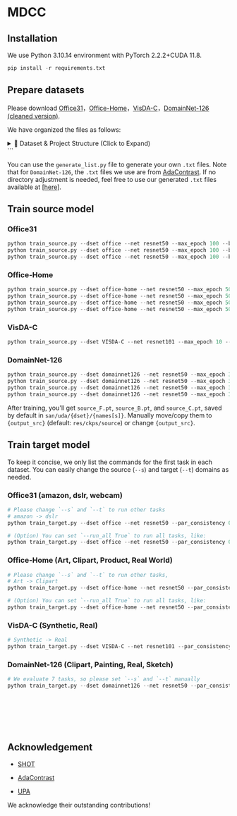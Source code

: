 # MDCC

## Installation

 We use Python 3.10.14 environment with PyTorch 2.2.2+CUDA 11.8.

```python
pip install -r requirements.txt
```

## Prepare datasets

Please download [Office31](https://drive.google.com/file/d/0B4IapRTv9pJ1WGZVd1VDMmhwdlE/view?resourcekey=0-gNMHVtZfRAyO_t2_WrOunA)，[Office-Home](https://github.com/jindongwang/transferlearning/tree/master/data#office-home)，[VisDA-C](https://github.com/VisionLearningGroup/taskcv-2017-public/tree/master/classification)，[DomainNet-126 (cleaned version)](https://ai.bu.edu/M3SDA/).

We have organized the files as follows:

<details>
<summary>📂 Dataset & Project Structure (Click to Expand)​</summary>


```text
<root>/
├── DATASETS/
│   ├── office/                 
│   │   ├── amazon/
│   │   │   ├── back_pack/
│   │   │   │   ├── frame_0001.jpg
│   │   │   │   ├── frame_0002.jpg
│   │   │   │   └── ...
│   │   │   └── ...
│   │   ├── dslr/
│   │   ├── webcam/
│   │   ├── amazon_list.txt
│   │   ├── dslr_list.txt
│   │   └── webcam_list.txt
│   │
│   ├── office-home/
│   │   ├── Art/
│   │   ├── Clipart/
│   │   ├── Product/
│   │   ├── RealWorld/
│   │   ├── Art_list.txt
│   │   ├── Clipart_list.txt
│   │   ├── Product_list.txt
│   │   └── RealWorld_list.txt
│   │
│   ├── VISDA-C/
│   │   ├── train/
│   │   ├── validation/
│   │   ├── train_list.txt
│   │   └── validation_list.txt
│   │
│   └── domainnet126/
│       ├── clipart/
│       ├── painting/
│       ├── real/
│       ├── sketch/
│       ├── clipart_list.txt
│       ├── painting_list.txt
│       ├── real_list.txt
│       └── sketch_list.txt
│
└── MDCC/
    └── ...
```

</details> ```

You can use the `generate_list.py` file to generate your own `.txt` files. Note that for `DomainNet-126`, the `.txt` files we use are from [AdaContrast](https://github.com/DianCh/AdaContrast/tree/master/datasets/domainnet-126). If no directory adjustment is needed, feel free to use our generated `.txt` files available at [[here](https://drive.google.com/drive/folders/1-RUqQqfLEcO8d8YaIJY0pL6A8QhMMGSQ?usp=drive_link)].

## Train source model

### Office31

```python
python train_source.py --dset office --net resnet50 --max_epoch 100 --batch_size 64 --lr 1e-2 --s 0
python train_source.py --dset office --net resnet50 --max_epoch 100 --batch_size 64 --lr 1e-2 --s 1
python train_source.py --dset office --net resnet50 --max_epoch 100 --batch_size 64 --lr 1e-2 --s 2
```

### Office-Home

```python
python train_source.py --dset office-home --net resnet50 --max_epoch 50 --batch_size 64 --lr 1e-2 --s 0
python train_source.py --dset office-home --net resnet50 --max_epoch 50 --batch_size 64 --lr 1e-2 --s 1
python train_source.py --dset office-home --net resnet50 --max_epoch 50 --batch_size 64 --lr 1e-2 --s 2
python train_source.py --dset office-home --net resnet50 --max_epoch 50 --batch_size 64 --lr 1e-2 --s 3
```

### VisDA-C

```python
python train_source.py --dset VISDA-C --net resnet101 --max_epoch 10 --batch_size 64 --lr 1e-3 --s 0
```

### DomainNet-126

```python
python train_source.py --dset domainnet126 --net resnet50 --max_epoch 30 --batch_size 64 --lr 1e-2 --s 0
python train_source.py --dset domainnet126 --net resnet50 --max_epoch 30 --batch_size 64 --lr 1e-2 --s 1
python train_source.py --dset domainnet126 --net resnet50 --max_epoch 30 --batch_size 64 --lr 1e-2 --s 2
python train_source.py --dset domainnet126 --net resnet50 --max_epoch 30 --batch_size 64 --lr 1e-2 --s 3
```

After training, you'll get `source_F.pt`, `source_B.pt`, and `source_C.pt`, saved by default in `san/uda/{dset}/{names[s]}`. Manually move/copy them to `{output_src}` (default: `res/ckps/source`) or change `{output_src}`.

## Train target model

To keep it concise, we only list the commands for the first task in each dataset. You can easily change the source (`--s`) and target (`--t`) domains as needed.

### Office31 (amazon, dslr, webcam)

```python
# Please change `--s` and `--t` to run other tasks
# amazon -> dslr
python train_target.py --dset office --net resnet50 --par_consistency 0.3 --lr 1e-2 --s 0 --t 1

# (Option) You can set `--run_all True` to run all tasks, like:
python train_target.py --dset office --net resnet50 --par_consistency 0.3 --lr 1e-2 --run_all True
```

### Office-Home (Art, Clipart, Product, Real World)

```python
# Please change `--s` and `--t` to run other tasks, 
# Art -> Clipart
python train_target.py --dset office-home --net resnet50 --par_consistency 0.3 --lr 1e-2 --s 0 --t 1

# (Option) You can set `--run_all True` to run all tasks, like:
python train_target.py --dset office-home --net resnet50 --par_consistency 0.3 --lr 1e-2 --run_all True
```

### VisDA-C (Synthetic, Real)

```python
# Synthetic -> Real
python train_target.py --dset VISDA-C --net resnet101 --par_consistency 1.0 --lr 1e-3 --sel_ratio 0.8 --s 0 --t 1
```

### DomainNet-126 (Clipart, Painting, Real, Sketch)

```python
# We evaluate 7 tasks, so please set `--s` and `--t` manually
python train_target.py --dset domainnet126 --net resnet50 --par_consistency 0.3 --lr 1e-2 --s 0 --t 3 --das
                                                                                          --s 1 --t 0 --das
                                                                                          --s 1 --t 2 --das
                                                                                          --s 2 --t 0 --das
                                                                                          --s 2 --t 1 --das
                                                                                          --s 2 --t 3 --das
                                                                                          --s 3 --t 1 --das
```

## Acknowledgement

- [SHOT](https://github.com/tim-learn/SHOT)

- [AdaContrast](https://github.com/DianCh/AdaContrast/tree/master/datasets/domainnet-126)

- [UPA](https://github.com/chenxi52/UPA)

We acknowledge their outstanding contributions!